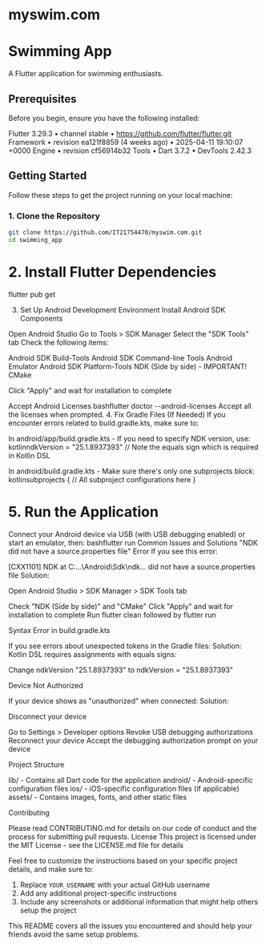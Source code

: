 # myswim.com

# Swimming App

A Flutter application for swimming enthusiasts.

## Prerequisites

Before you begin, ensure you have the following installed:

Flutter 3.29.3 
• channel stable • https://github.com/flutter/flutter.git
Framework
• revision ea121f8859 (4 weeks ago)
• 2025-04-11 19:10:07 +0000
Engine 
• revision cf56914b32
Tools
• Dart 3.7.2 
• DevTools 2.42.3

## Getting Started

Follow these steps to get the project running on your local machine:

### 1. Clone the Repository

```bash
git clone https://github.com/IT21754470/myswim.com.git
cd swimming_app
```

# 2. Install Flutter Dependencies
flutter pub get

3. Set Up Android Development Environment
Install Android SDK Components

Open Android Studio
Go to Tools > SDK Manager
Select the "SDK Tools" tab
Check the following items:

Android SDK Build-Tools
Android SDK Command-line Tools
Android Emulator
Android SDK Platform-Tools
NDK (Side by side) - IMPORTANT!
CMake


Click "Apply" and wait for installation to complete

Accept Android Licenses
bashflutter doctor --android-licenses
Accept all the licenses when prompted.
4. Fix Gradle Files (If Needed)
If you encounter errors related to build.gradle.kts, make sure to:

In android/app/build.gradle.kts - If you need to specify NDK version, use:
kotlinndkVersion = "25.1.8937393"  // Note the equals sign which is required in Kotlin DSL

In android/build.gradle.kts - Make sure there's only one subprojects block:
kotlinsubprojects {
    // All subproject configurations here
}


# 5. Run the Application
Connect your Android device via USB (with USB debugging enabled) or start an emulator, then:
bashflutter run
Common Issues and Solutions
"NDK did not have a source.properties file" Error
If you see this error:

[CXX1101] NDK at C:\...\Android\Sdk\ndk\... did not have a source.properties file
Solution:

Open Android Studio > SDK Manager > SDK Tools tab

Check "NDK (Side by side)" and "CMake"
Click "Apply" and wait for installation to complete
Run flutter clean followed by flutter run

Syntax Error in build.gradle.kts

If you see errors about unexpected tokens in the Gradle files:
Solution:
Kotlin DSL requires assignments with equals signs:

Change ndkVersion "25.1.8937393" to ndkVersion = "25.1.8937393"

Device Not Authorized

If your device shows as "unauthorized" when connected:
Solution:

Disconnect your device

Go to Settings > Developer options
Revoke USB debugging authorizations
Reconnect your device
Accept the debugging authorization prompt on your device

Project Structure

lib/ - Contains all Dart code for the application
android/ - Android-specific configuration files
ios/ - iOS-specific configuration files (if applicable)
assets/ - Contains images, fonts, and other static files

Contributing

Please read CONTRIBUTING.md for details on our code of conduct and the process for submitting pull requests.
License
This project is licensed under the MIT License - see the LICENSE.md file for details

Feel free to customize the instructions based on your specific project details, and make sure to:

1. Replace `YOUR_USERNAME` with your actual GitHub username
2. Add any additional project-specific instructions
3. Include any screenshots or additional information that might help others setup the project

This README covers all the issues you encountered and should help your friends avoid the same setup problems.










